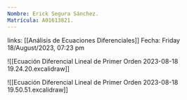 ```yaml
---
Nombre: Erick Segura Sánchez.
Matrícula: A01613821.
---
```

links: [[Análisis de Ecuaciones Diferenciales]]
Fecha: Friday 18/August/2023, 07:23 pm

![[Ecuación Diferencial Lineal de Primer Orden 2023-08-18 19.24.20.excalidraw]]

![[Ecuación Diferencial Lineal de Primer Orden 2023-08-18 19.50.51.excalidraw]]